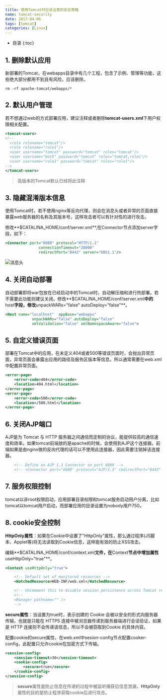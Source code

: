 ```yaml
---
title: 使用Tomcat时应该注意的安全策略
name: tomcat-security
date: 2017-04-06
tags: [tomcat]
categories: [Linux]
---
```


* 目录
{:toc}

## 1. 删除默认应用

新部署的Tomcat，在webapps目录中有几个工程，包含了示例、管理等功能，这些绝大部分都用不到且有风险，应该删除。

```shell
rm -rf apache-tomcat/webapps/*
```

## 2. 默认用户管理

若不想通过web的方式部署应用，建议注释或者删除**tomcat-users.xml**下用户权限相关配置。

```xml
<tomcat-users>
<!--
  <role rolename="tomcat"/>
  <role rolename="role1"/>
  <user username="tomcat" password="tomcat" roles="tomcat"/>
  <user username="both" password="tomcat" roles="tomcat,role1"/>
  <user username="role1" password="tomcat" roles="role1"/>
-->
</tomcat-users>
```

> 高版本的Tomcat默认已经将此注释

## 3. 隐藏混淆版本信息

使用Tomcat时，若不使用nginx等反向代理，则会在消息头或者异常的页面直接暴露web服务器的名称及其版本号，这样攻击者可以有针对性的进行攻击。

修改**$CATALINA_HOME/conf/server.xml**,在Connector节点添加server字段，如下：

```xml
<Connector port="8080" protocol="HTTP/1.1"
               connectionTimeout="20000"
               redirectPort="8443" server="KBS1.1"/>
```

![消息头](//vinnycc.oss-cn-shanghai.aliyuncs.com/20190322/10-08-40.png)

## 4. 关闭自动部署

自动部署即将war包放在已经启动中的Tomcat时，自动解压缩和进行热部署。若不需要此功能则建议关闭。修改**$CATALINA_HOME/conf/server.xml**中的**host**字段，修改**unpackWARs="false" autoDeploy="false"**。

```xml
<Host name="localhost"  appBase="webapps"
            unpackWARs="false" autoDeploy="false"
            xmlValidation="false" xmlNamespaceAware="false">
```

## 5. 自定义错误页面

部署在Tomcat中的应用，在未定义404或者500等错误页面时，会抛出异常页面，异常页面会暴露出应用的路径及服务区版本等信息。所以通常需要在web.xml中配置异常页面。

```xml
<error-page>
	<error-code>404</error-code>
	<location>404.html</location>
</error-page>
<error-page>
	<error-code>500</error-code>
	<location>/500.html</location>
</error-page>
```

## 6. 关闭AJP端口

AJP是为 Tomcat 与 HTTP 服务器之间通信而定制的协议，能提供较高的通信速度和效率。如果tomcat前端放的是apache的时候，会使用到AJP这个连接器。前端如果是由nginx做的反向代理的话可以不使用此连接器，因此需要注销掉该连接器。

```xml
	<!-- Define an AJP 1.3 Connector on port 8009 -->
    <!-- <Connector port="8009" protocol="AJP/1.3" redirectPort="8443" /> -->
```

## 7. 服务权限控制

tomcat以非root权限启动，应用部署目录权限和tomcat服务启动用户分离，比如tomcat以tomcat用户启动，而部署应用的目录设置为nobody用户750。

## 8. cookie安全控制

**HttpOnly属性**：如果在Cookie中设置了"HttpOnly"属性，那么通过程序(JS脚本、Applet等)将无法读取到Cookie信息，这样能有效的防止XSS攻击。

编辑**$CATALINA_HOME/conf/context.xml**文件，在**Context**节点中增加属性**useHttpOnly="true"**。

```xml
<Context useHttpOnly="true">

    <!-- Default set of monitored resources -->
    <WatchedResource>WEB-INF/web.xml</WatchedResource>

    <!-- Uncomment this to disable session persistence across Tomcat restarts -->
    <!--
    <Manager pathname="" />
    -->
```

**secure属性**：当设置为true时，表示创建的 Cookie 会被以安全的形式向服务器传输，也就是只能在 HTTPS 连接中被浏览器传递到服务器端进行会话验证，如果是 HTTP 连接则不会传递该信息，所以不会被窃取到Cookie 的具体内容。

配置cookie的secure属性，在web.xml中sesion-config节点配置cooker-config，此配置只允许cookie在加密方式下传输。

```xml
<session-config>
	<session-timeout>30</session-timeout>
	<cookie-config>
		<secure>true</secure>
	</cookie-config>
</session-config>
```

> **secure**属性是防止信息在传递的过程中被监听捕获后信息泄漏，**HttpOnly**属性的目的是防止程序获取cookie后进行攻击。







